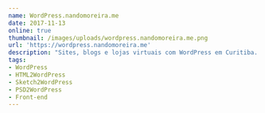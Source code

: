 ```yaml
---
name: WordPress.nandomoreira.me
date: 2017-11-13
online: true
thumbnail: /images/uploads/wordpress.nandomoreira.me.png
url: 'https://wordpress.nandomoreira.me'
description: "Sites, blogs e lojas virtuais com WordPress em Curitiba. Converta seu HTML para WordPress, seu arquivo PSD para WordPress e seu arquivo Sketch para WordPress."
tags:
- WordPress
- HTML2WordPress
- Sketch2WordPress
- PSD2WordPress
- Front-end
---
```

